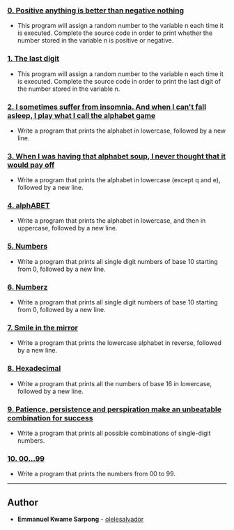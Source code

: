 ### [0. Positive anything is better than negative nothing](./0-positive_or_negative.c)
* This program will assign a random number to the variable n each time it is executed. Complete the source code in order to print whether the number stored in the variable n is positive or negative.

### [1. The last digit ](./1-last_digit.c)
* This program will assign a random number to the variable n each time it is executed. Complete the source code in order to print the last digit of the number stored in the variable n.

### [2. I sometimes suffer from insomnia. And when I can't fall asleep, I play what I call the alphabet game](./2-print_alphabet.c)
* Write a program that prints the alphabet in lowercase, followed by a new line.

### [3. When I was having that alphabet soup, I never thought that it would pay off](./4-print_alphabt.c)
* Write a program that prints the alphabet in lowercase (except q and e), followed by a new line.

### [4. alphABET](./3-print_alphabets.c)
* Write a program that prints the alphabet in lowercase, and then in uppercase, followed by a new line.

### [5. Numbers](./5-print_numbers.c)
* Write a program that prints all single digit numbers of base 10 starting from 0, followed by a new line.

### [6. Numberz](./6-print_numberz.c)
* Write a program that prints all single digit numbers of base 10 starting from 0, followed by a new line.

### [7. Smile in the mirror](./7-print_tebahpla.c)
* Write a program that prints the lowercase alphabet in reverse, followed by a new line.

### [8. Hexadecimal](./8-print_base16.c)
* Write a program that prints all the numbers of base 16 in lowercase, followed by a new line.

### [9. Patience, persistence and perspiration make an unbeatable combination for success](./9-print_comb.c)
* Write a program that prints all possible combinations of single-digit numbers.

### [10. 00...99](./10-print_comb2.c)
* Write a program that prints the numbers from 00 to 99.

---

## Author
* **Emmanuel Kwame Sarpong** - [olelesalvador](https://github.com/olelesalvador)
